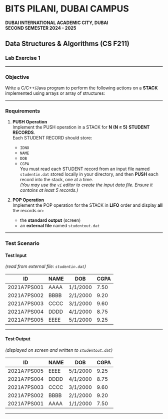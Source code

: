 # BITS PILANI, DUBAI CAMPUS  
**DUBAI INTERNATIONAL ACADEMIC CITY, DUBAI**  
**SECOND SEMESTER 2024 - 2025**  

## Data Structures & Algorithms (CS F211)  
### Lab Exercise 1  

---

### Objective

Write a C/C++/Java program to perform the following actions on a **STACK** implemented using arrays or array of structures:

---

### Requirements

1. **PUSH Operation**  
   Implement the PUSH operation in a STACK for **N (N ≥ 5)** **STUDENT RECORDS**.  
   Each STUDENT RECORD should store:
   - `IDNO`
   - `NAME`
   - `DOB`
   - `CGPA`  
   You must read each STUDENT record from an input file named `studentin.dat` stored locally in your directory, and then **PUSH** each record into the stack, one at a time.  
   *(You may use the `vi` editor to create the input data file. Ensure it contains at least 5 records.)*

2. **POP Operation**  
   Implement the POP operation for the STACK in **LIFO** order and display **all** the records on:
   - the **standard output** (screen)
   - an **external file** named `studentout.dat`

---

### Test Scenario

#### Test Input  
*(read from external file: `studentin.dat`)*

| ID           | NAME | DOB       | CGPA |
|--------------|------|-----------|------|
| 2021A7PS001  | AAAA | 1/1/2000  | 7.50 |
| 2021A7PS002  | BBBB | 2/1/2000  | 9.20 |
| 2021A7PS003  | CCCC | 3/1/2000  | 9.60 |
| 2021A7PS004  | DDDD | 4/1/2000  | 8.75 |
| 2021A7PS005  | EEEE | 5/1/2000  | 9.25 |

---

#### Test Output  
*(displayed on screen and written to `studentout.dat`)*

| ID           | NAME | DOB       | CGPA |
|--------------|------|-----------|------|
| 2021A7PS005  | EEEE | 5/1/2000  | 9.25 |
| 2021A7PS004  | DDDD | 4/1/2000  | 8.75 |
| 2021A7PS003  | CCCC | 3/1/2000  | 9.60 |
| 2021A7PS002  | BBBB | 2/1/2000  | 9.20 |
| 2021A7PS001  | AAAA | 1/1/2000  | 7.50 |

---

